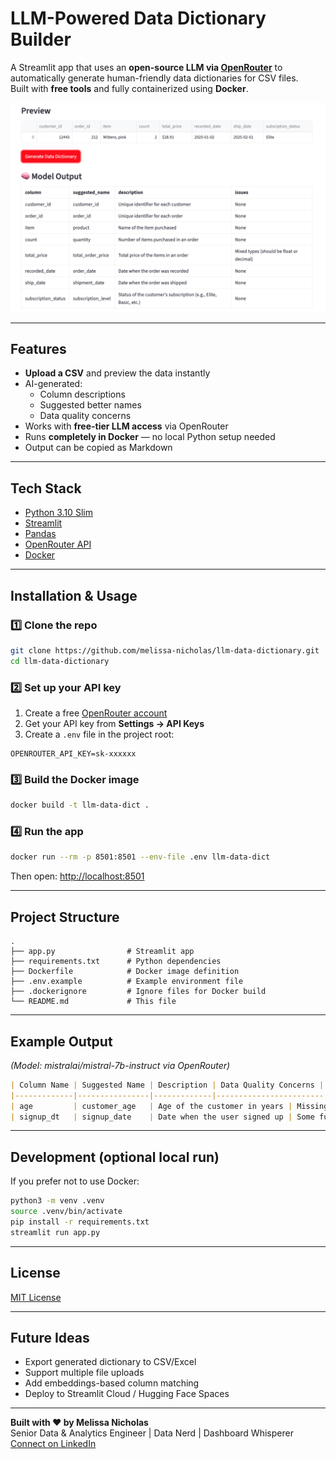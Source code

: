 # LLM-Powered Data Dictionary Builder

A Streamlit app that uses an **open-source LLM via [OpenRouter](https://openrouter.ai/)** to automatically generate human-friendly data dictionaries for CSV files.  
Built with **free tools** and fully containerized using **Docker**.

![App Screenshot](sample_data/Output_screenshot.png)

---

## Features
- **Upload a CSV** and preview the data instantly  
- AI-generated:
  - Column descriptions  
  - Suggested better names  
  - Data quality concerns  
- Works with **free-tier LLM access** via OpenRouter  
- Runs **completely in Docker** — no local Python setup needed  
- Output can be copied as Markdown

---

## Tech Stack
- [Python 3.10 Slim](https://hub.docker.com/_/python)
- [Streamlit](https://streamlit.io/)
- [Pandas](https://pandas.pydata.org/)
- [OpenRouter API](https://openrouter.ai/)
- [Docker](https://www.docker.com/)

---

## Installation & Usage

### 1️⃣ Clone the repo
```bash
git clone https://github.com/melissa-nicholas/llm-data-dictionary.git
cd llm-data-dictionary
```

### 2️⃣ Set up your API key
1. Create a free [OpenRouter account](https://openrouter.ai/)
2. Get your API key from **Settings → API Keys**
3. Create a `.env` file in the project root:
```env
OPENROUTER_API_KEY=sk-xxxxxx
```

### 3️⃣ Build the Docker image
```bash
docker build -t llm-data-dict .
```

### 4️⃣ Run the app
```bash
docker run --rm -p 8501:8501 --env-file .env llm-data-dict
```
Then open: [http://localhost:8501](http://localhost:8501)

---

## Project Structure
```
.
├── app.py                # Streamlit app
├── requirements.txt      # Python dependencies
├── Dockerfile            # Docker image definition
├── .env.example          # Example environment file
├── .dockerignore         # Ignore files for Docker build
└── README.md             # This file
```

---

## Example Output
*(Model: mistralai/mistral-7b-instruct via OpenRouter)*

```markdown
| Column Name | Suggested Name | Description | Data Quality Concerns |
|-------------|----------------|-------------|------------------------|
| age         | customer_age   | Age of the customer in years | Missing values for 5% of rows |
| signup_dt   | signup_date    | Date when the user signed up | Some future dates detected |
```

---

## Development (optional local run)
If you prefer not to use Docker:
```bash
python3 -m venv .venv
source .venv/bin/activate
pip install -r requirements.txt
streamlit run app.py
```

---

## License
[MIT License](LICENSE)

---

## Future Ideas
- Export generated dictionary to CSV/Excel
- Support multiple file uploads
- Add embeddings-based column matching
- Deploy to Streamlit Cloud / Hugging Face Spaces

---

**Built with ❤️ by Melissa Nicholas**  
Senior Data & Analytics Engineer | Data Nerd | Dashboard Whisperer  
[Connect on LinkedIn](https://www.linkedin.com/in/melissa-nicholas-7a143593/)
